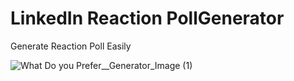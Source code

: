 # LinkedIn Reaction PollGenerator
Generate Reaction Poll Easily

![What Do you Prefer__Generator_Image (1)](https://user-images.githubusercontent.com/31348410/142993931-b5514e44-08dd-4f7b-916b-48aef986bf9b.png)
